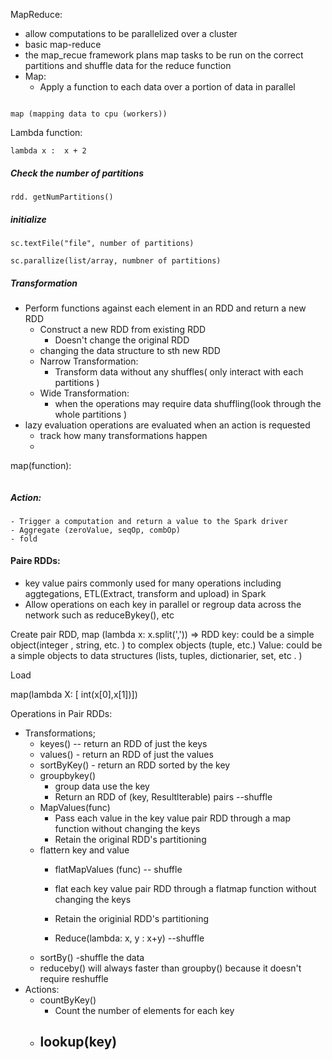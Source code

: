 MapReduce:
- allow computations to be parallelized over a cluster
- basic map-reduce
- the map_recue framework plans map tasks to be run on the correct partitions and shuffle data for the reduce function
- Map:
	- Apply a function to each data over a portion of data in parallel 

```

map (mapping data to cpu (workers))
```
Lambda function:
```
lambda x :  x + 2
```

##### Check the number of partitions 
```
rdd. getNumPartitions()
```

##### initialize 
```
sc.textFile("file", number of partitions)
```
```
sc.parallize(list/array, numbner of partitions)
```

##### Transformation 
- Perform functions against each element in an RDD and return a new RDD
	- Construct a new RDD from existing RDD
		- Doesn't change the original RDD
	- changing the data structure to sth new RDD
	- Narrow Transformation:
		- Transform data without any shuffles( only interact with each partitions )
	- Wide Transformation:
		- when the operations may require data shuffling(look through the whole partitions )
- lazy evaluation  operations are evaluated when an action is requested
	- track how many transformations happen 
	- 

map(function):
```

```


##### Action:
	- Trigger a computation and return a value to the Spark driver 
	- Aggregate (zeroValue, seqOp, combOp)
	- fold


#### Paire RDDs:


- key value pairs commonly used for many operations including aggtegations, ETL(Extract, transform and upload) in Spark
- Allow operations on each key in parallel or regroup data across the network such as reduceBykey(), etc 

Create pair RDD, 
map (lambda x: x.split(',')) => RDD
key: could be a simple object(integer , string, etc. ) to complex objects (tuple, etc.)
Value: could be a simple objects to data structures (lists, tuples, dictionarier, set, etc . )



Load 

map(lambda X: [ int(x[0],x[1])])



Operations in Pair RDDs:



 - Transformations;
	 - keyes() -- return an RDD of just the keys
	 - values() - return an RDD of just the values
	 - sortByKey() - return an RDD sorted by the key
	 - groupbykey()
		 - group data use the key
		 - Return an RDD of (key, Resultlterable) pairs --shuffle
	- MapValues(func)
		- Pass each value in the key value pair RDD through a map function without changing the keys
		- Retain the original RDD's partitioning 
	- flattern key and value 
		- flatMapValues (func) -- shuffle
		- flat each key value pair RDD through a flatmap function without changing the keys
		- Retain the originial RDD's partitioning 

		- Reduce(lambda: x, y : x+y) --shuffle
	- sortBy() -shuffle the data
	- reduceby() will always faster than groupby() because it doesn't require reshuffle 
- Actions:
	- countByKey()
		- Count the number of elements for each key
	-  lookup(key)
		- 

			
